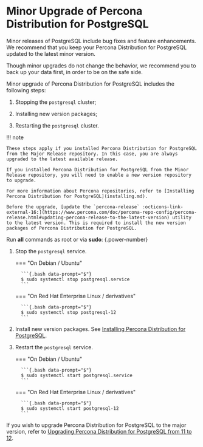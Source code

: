 # Minor Upgrade of Percona Distribution for PostgreSQL

Minor releases of PostgreSQL include bug fixes and feature enhancements. We recommend that you keep your Percona Distribution for PostgreSQL updated to the latest minor version.

Though minor upgrades do not change the behavior, we recommend you to back up your data first, in order to be on the safe side.

Minor upgrade of Percona Distribution for PostgreSQL includes the following steps:


1. Stopping the `postgresql` cluster;


2. Installing new version packages;


3. Restarting the `postgresql` cluster.

!!! note

    These steps apply if you installed Percona Distribution for PostgreSQL from the Major Release repository. In this case, you are always upgraded to the latest available release.

    If you installed Percona Distribution for PostgreSQL from the Minor Release repository, you will need to enable a new version repository to upgrade.

    For more information about Percona repositories, refer to [Installing Percona Distribution for PostgreSQL](installing.md).

    Before the upgrade, [update the `percona-release` :octicons-link-external-16:](https://www.percona.com/doc/percona-repo-config/percona-release.html#updating-percona-release-to-the-latest-version) utility to the latest version. This is required to install the new version packages of Percona Distribution for PostgreSQL. 

Run **all** commands as root or via **sudo**:
{.power-number}

1. Stop the `postgresql` service.


    === "On Debian / Ubuntu"

         ```{.bash data-prompt="$"}
         $ sudo systemctl stop postgresql.service
         ```


    === "On Red Hat Enterprise Linux / derivatives"

         ```{.bash data-prompt="$"}
         $ sudo systemctl stop postgresql-12
         ```


2. Install new version packages. See [Installing Percona Distribution for PostgreSQL](installing.md).


3. Restart the `postgresql` service.


    === "On Debian / Ubuntu"

         ```{.bash data-prompt="$"}
         $ sudo systemctl start postgresql.service
         ```


    === "On Red Hat Enterprise Linux / derivatives"

         ```{.bash data-prompt="$"}
         $ sudo systemctl start postgresql-12
         ```

If you wish to upgrade Percona Distribution for PostgreSQL to the major version, refer to [Upgrading Percona Distribution for PostgreSQL from 11 to 12](major-upgrade.md).
